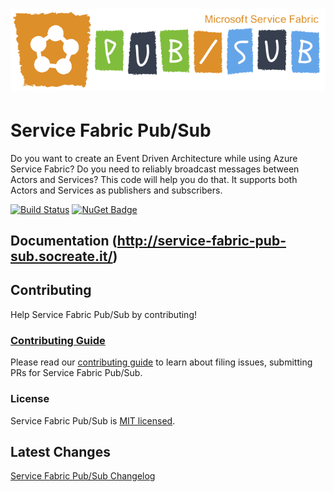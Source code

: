 # [![Service Fabric Pub/Sub](./assets/service-fabric-pub-sub.png)](./assets/service-fabric-pub-sub.png)

# Service Fabric Pub/Sub
Do you want to create an Event Driven Architecture while using Azure Service Fabric?
Do you need to reliably broadcast messages between Actors and Services?
This code will help you do that.
It supports both Actors and Services as publishers and subscribers.

[![Build Status](https://dev.azure.com/SoCreate/Open%20Source%20Projects/_apis/build/status/SoCreate.service-fabric-pub-sub?branchName=master)](https://dev.azure.com/SoCreate/Open%20Source%20Projects/_build/latest?definitionId=18&branchName=master)
[![NuGet Badge](https://buildstats.info/nuget/SoCreate.ServiceFabric.PubSub)](https://www.nuget.org/packages/SoCreate.ServiceFabric.PubSub/)

## Documentation (<http://service-fabric-pub-sub.socreate.it/>)

## Contributing

Help Service Fabric Pub/Sub by contributing!

### [Contributing Guide](./CONTRIBUTING.md)

Please read our [contributing guide](./CONTRIBUTING.md) to learn about filing issues, submitting PRs for Service Fabric Pub/Sub.

### License

Service Fabric Pub/Sub is [MIT licensed](./LICENSE).

## Latest Changes

[Service Fabric Pub/Sub Changelog](./CHANGELOG.md)
